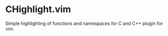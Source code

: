 CHighlight.vim
==============

Simple highlighting of functions and namespaces for C and C++ plugin for vim.